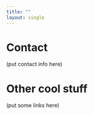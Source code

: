 ```yaml
---
title: ""
layout: single
---
```


# Contact

(put contact info here)

# Other cool stuff

(put some links here)
